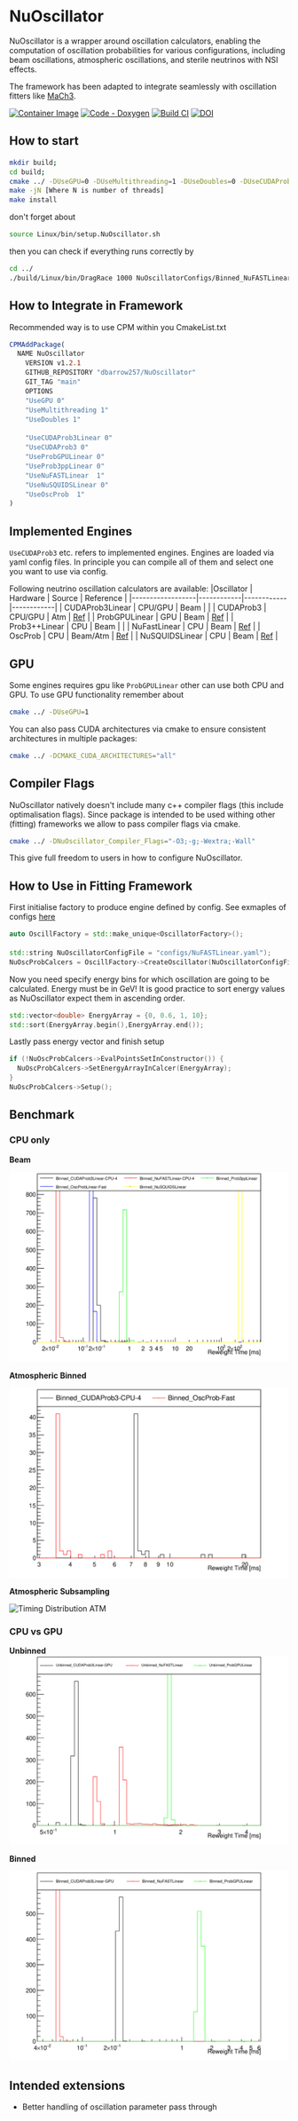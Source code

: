 # NuOscillator
NuOscillator is a wrapper around oscillation calculators,
enabling the computation of oscillation probabilities for various configurations,
including beam oscillations, atmospheric oscillations, and sterile neutrinos with NSI effects.

The framework has been adapted to integrate seamlessly with oscillation fitters like
[MaCh3](https://github.com/mach3-software/MaCh3/tree/develop).

[![Container Image](https://img.shields.io/badge/Container-Image-brightgreen)](https://github.com/dbarrow257/NuOscillator/pkgs/container/nuoscillator)
[![Code - Doxygen](https://img.shields.io/badge/Code-Doxygen-2ea44f)](https://dbarrow257.github.io/NuOscillator/)
[![Build CI](https://github.com/dbarrow257/NuOscillator/actions/workflows/CIBuild.yml/badge.svg)](https://github.com/dbarrow257/NuOscillator/actions/workflows/CIBuild.yml)
[![DOI](https://zenodo.org/badge/642420445.svg)](https://doi.org/10.5281/zenodo.14771935)

## How to start
```bash
mkdir build;
cd build;
cmake ../ -DUseGPU=0 -DUseMultithreading=1 -DUseDoubles=0 -DUseCUDAProb3=0 -DUseCUDAProb3Linear=1 -DUseProb3ppLinear=1 -DUseNuFASTLinear=1 -DUseProbGPULinear=0
make -jN [Where N is number of threads]
make install
```

don't forget about
```bash
source Linux/bin/setup.NuOscillator.sh
```

then you can check if everything runs correctly by
```bash
cd ../
./build/Linux/bin/DragRace 1000 NuOscillatorConfigs/Binned_NuFASTLinear.yaml
```

## How to Integrate in Framework
Recommended way is to use CPM within you CmakeList.txt
```Cmake
CPMAddPackage(
  NAME NuOscillator
    VERSION v1.2.1
    GITHUB_REPOSITORY "dbarrow257/NuOscillator"
    GIT_TAG "main"
    OPTIONS
    "UseGPU 0"
    "UseMultithreading 1"
    "UseDoubles 1"

    "UseCUDAProb3Linear 0"
    "UseCUDAProb3 0"
    "UseProbGPULinear 0"
    "UseProb3ppLinear 0"
    "UseNuFASTLinear  1"
    "UseNuSQUIDSLinear 0"
    "UseOscProb  1"
)
```

## Implemented Engines
`UseCUDAProb3` etc. refers to implemented engines. Engines are loaded via yaml config files. In principle you can compile all of them and select one you want to use via config.

Following neutrino oscillation calculators are available:
|Oscillator        | Hardware   | Source     | Reference  |
|------------------|------------|------------|------------|
| CUDAProb3Linear  | CPU/GPU    | Beam       |            |
| CUDAProb3        | CPU/GPU    | Atm        | [Ref](https://doi.org/10.1016/j.cpc.2018.07.022)        |
| ProbGPULinear    | GPU        | Beam       | [Ref](http://dx.doi.org/10.3204/DESY-PROC-2014-05/23)   |
| Prob3++Linear    | CPU        | Beam       |            |
| NuFastLinear     | CPU        | Beam       | [Ref](https://doi.org/10.48550/arXiv.2405.02400)        |
| OscProb          | CPU        | Beam/Atm   | [Ref](https://doi.org/10.5281/zenodo.6347002)           |
| NuSQUIDSLinear   | CPU        | Beam       | [Ref](https://doi.org/10.1016/j.cpc.2022.108346)        |

## GPU
Some engines requires gpu like `ProbGPULinear` other can use both CPU and GPU. To use GPU functionality remember about
```bash
cmake ../ -DUseGPU=1
```
You can also pass CUDA architectures via cmake to ensure consistent architectures in multiple packages:
```bash
cmake ../ -DCMAKE_CUDA_ARCHITECTURES="all"
```

## Compiler Flags
NuOscillator natively doesn't include many c++ compiler flags (this include optimalisation flags). Since package is intended to be used withing other (fitting) frameworks we allow to pass compiler flags via cmake.
```bash
cmake ../ -DNuOscillator_Compiler_Flags="-O3;-g;-Wextra;-Wall"
```
This give full freedom to users in how to configure NuOscillator.


## How to Use in Fitting Framework
First initialise factory to produce engine defined by config. See exmaples of configs [here](https://github.com/dbarrow257/NuOscillator/tree/main/NuOscillatorConfigs)
```cpp
auto OscillFactory = std::make_unique<OscillatorFactory>();

std::string NuOscillatorConfigFile = "configs/NuFASTLinear.yaml");
NuOscProbCalcers = OscillFactory->CreateOscillator(NuOscillatorConfigFile);
```

Now you need specify energy bins for which oscillation are going to be calculated.
Energy must be in GeV!
It is good practice to sort energy values as NuOscillator expect them in ascending order.
```cpp
std::vector<double> EnergyArray = {0, 0.6, 1, 10};
std::sort(EnergyArray.begin(),EnergyArray.end());
```

Lastly pass energy vector and finish setup
```cpp
if (!NuOscProbCalcers->EvalPointsSetInConstructor()) {
  NuOscProbCalcers->SetEnergyArrayInCalcer(EnergyArray);
}
NuOscProbCalcers->Setup();
```

## Benchmark
### CPU only
**Beam**

![Timing Distribution Beam](https://github.com/dbarrow257/NuOscillator/raw/gh-plots/TimingDistributionBeam.png)

**Atmospheric Binned**

![Timing Distribution ATM](https://github.com/dbarrow257/NuOscillator/raw/gh-plots/TimingDistributionATM.png)

**Atmospheric Subsampling**

![Timing Distribution ATM](https://github.com/dbarrow257/NuOscillator/raw/gh-plots/TimingDistributionATM_SubSampling)

### CPU vs GPU
**Unbinned**
![Timing Distribution ATM](https://github.com/dbarrow257/NuOscillator/raw/gh-plots/TimingDistributionUnBinned_GPUvsCPU.png)

**Binned**

![Timing Distribution ATM](https://github.com/dbarrow257/NuOscillator/raw/gh-plots/TimingDistributionBinned_GPUvsCPU.png)

## Intended extensions

- Better handling of oscillation parameter pass through
